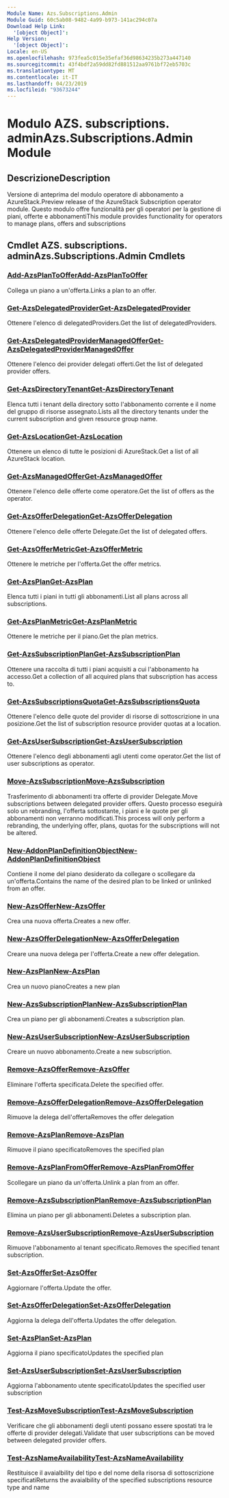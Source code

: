 ```yaml
---
Module Name: Azs.Subscriptions.Admin
Module Guid: 60c5ab08-9482-4a99-b973-141ac294c07a
Download Help Link:
  '[object Object]': 
Help Version:
  '[object Object]': 
Locale: en-US
ms.openlocfilehash: 973fea5c015e35efaf36d98634235b273a447140
ms.sourcegitcommit: 43f4bdf2a59dd82fd881512aa9761bf72eb5703c
ms.translationtype: MT
ms.contentlocale: it-IT
ms.lasthandoff: 04/23/2019
ms.locfileid: "93673244"
---
```

# <span data-ttu-id="66489-101">Modulo AZS. subscriptions. admin</span><span class="sxs-lookup"><span data-stu-id="66489-101">Azs.Subscriptions.Admin Module</span></span>
## <span data-ttu-id="66489-102">Descrizione</span><span class="sxs-lookup"><span data-stu-id="66489-102">Description</span></span>
<span data-ttu-id="66489-103">Versione di anteprima del modulo operatore di abbonamento a AzureStack.</span><span class="sxs-lookup"><span data-stu-id="66489-103">Preview release of the AzureStack Subscription operator module.</span></span>  <span data-ttu-id="66489-104">Questo modulo offre funzionalità per gli operatori per la gestione di piani, offerte e abbonamenti</span><span class="sxs-lookup"><span data-stu-id="66489-104">This module provides functionality for operators to manage plans, offers and subscriptions</span></span>

## <span data-ttu-id="66489-105">Cmdlet AZS. subscriptions. admin</span><span class="sxs-lookup"><span data-stu-id="66489-105">Azs.Subscriptions.Admin Cmdlets</span></span>
### [<span data-ttu-id="66489-106">Add-AzsPlanToOffer</span><span class="sxs-lookup"><span data-stu-id="66489-106">Add-AzsPlanToOffer</span></span>](Add-AzsPlanToOffer.md)
<span data-ttu-id="66489-107">Collega un piano a un'offerta.</span><span class="sxs-lookup"><span data-stu-id="66489-107">Links a plan to an offer.</span></span>

### [<span data-ttu-id="66489-108">Get-AzsDelegatedProvider</span><span class="sxs-lookup"><span data-stu-id="66489-108">Get-AzsDelegatedProvider</span></span>](Get-AzsDelegatedProvider.md)
<span data-ttu-id="66489-109">Ottenere l'elenco di delegatedProviders.</span><span class="sxs-lookup"><span data-stu-id="66489-109">Get the list of delegatedProviders.</span></span>

### [<span data-ttu-id="66489-110">Get-AzsDelegatedProviderManagedOffer</span><span class="sxs-lookup"><span data-stu-id="66489-110">Get-AzsDelegatedProviderManagedOffer</span></span>](Get-AzsDelegatedProviderManagedOffer.md)
<span data-ttu-id="66489-111">Ottenere l'elenco dei provider delegati offerti.</span><span class="sxs-lookup"><span data-stu-id="66489-111">Get the list of delegated provider offers.</span></span>

### [<span data-ttu-id="66489-112">Get-AzsDirectoryTenant</span><span class="sxs-lookup"><span data-stu-id="66489-112">Get-AzsDirectoryTenant</span></span>](Get-AzsDirectoryTenant.md)
<span data-ttu-id="66489-113">Elenca tutti i tenant della directory sotto l'abbonamento corrente e il nome del gruppo di risorse assegnato.</span><span class="sxs-lookup"><span data-stu-id="66489-113">Lists all the directory tenants under the current subscription and given resource group name.</span></span>

### [<span data-ttu-id="66489-114">Get-AzsLocation</span><span class="sxs-lookup"><span data-stu-id="66489-114">Get-AzsLocation</span></span>](Get-AzsLocation.md)
<span data-ttu-id="66489-115">Ottenere un elenco di tutte le posizioni di AzureStack.</span><span class="sxs-lookup"><span data-stu-id="66489-115">Get a list of all AzureStack location.</span></span>

### [<span data-ttu-id="66489-116">Get-AzsManagedOffer</span><span class="sxs-lookup"><span data-stu-id="66489-116">Get-AzsManagedOffer</span></span>](Get-AzsManagedOffer.md)
<span data-ttu-id="66489-117">Ottenere l'elenco delle offerte come operatore.</span><span class="sxs-lookup"><span data-stu-id="66489-117">Get the list of offers as the operator.</span></span>

### [<span data-ttu-id="66489-118">Get-AzsOfferDelegation</span><span class="sxs-lookup"><span data-stu-id="66489-118">Get-AzsOfferDelegation</span></span>](Get-AzsOfferDelegation.md)
<span data-ttu-id="66489-119">Ottenere l'elenco delle offerte Delegate.</span><span class="sxs-lookup"><span data-stu-id="66489-119">Get the list of delegated offers.</span></span>

### [<span data-ttu-id="66489-120">Get-AzsOfferMetric</span><span class="sxs-lookup"><span data-stu-id="66489-120">Get-AzsOfferMetric</span></span>](Get-AzsOfferMetric.md)
<span data-ttu-id="66489-121">Ottenere le metriche per l'offerta.</span><span class="sxs-lookup"><span data-stu-id="66489-121">Get the offer metrics.</span></span>

### [<span data-ttu-id="66489-122">Get-AzsPlan</span><span class="sxs-lookup"><span data-stu-id="66489-122">Get-AzsPlan</span></span>](Get-AzsPlan.md)
<span data-ttu-id="66489-123">Elenca tutti i piani in tutti gli abbonamenti.</span><span class="sxs-lookup"><span data-stu-id="66489-123">List all plans across all subscriptions.</span></span>

### [<span data-ttu-id="66489-124">Get-AzsPlanMetric</span><span class="sxs-lookup"><span data-stu-id="66489-124">Get-AzsPlanMetric</span></span>](Get-AzsPlanMetric.md)
<span data-ttu-id="66489-125">Ottenere le metriche per il piano.</span><span class="sxs-lookup"><span data-stu-id="66489-125">Get the plan metrics.</span></span>

### [<span data-ttu-id="66489-126">Get-AzsSubscriptionPlan</span><span class="sxs-lookup"><span data-stu-id="66489-126">Get-AzsSubscriptionPlan</span></span>](Get-AzsSubscriptionPlan.md)
<span data-ttu-id="66489-127">Ottenere una raccolta di tutti i piani acquisiti a cui l'abbonamento ha accesso.</span><span class="sxs-lookup"><span data-stu-id="66489-127">Get a collection of all acquired plans that subscription has access to.</span></span>

### [<span data-ttu-id="66489-128">Get-AzsSubscriptionsQuota</span><span class="sxs-lookup"><span data-stu-id="66489-128">Get-AzsSubscriptionsQuota</span></span>](Get-AzsSubscriptionsQuota.md)
<span data-ttu-id="66489-129">Ottenere l'elenco delle quote del provider di risorse di sottoscrizione in una posizione.</span><span class="sxs-lookup"><span data-stu-id="66489-129">Get the list of subscription resource provider quotas at a location.</span></span>

### [<span data-ttu-id="66489-130">Get-AzsUserSubscription</span><span class="sxs-lookup"><span data-stu-id="66489-130">Get-AzsUserSubscription</span></span>](Get-AzsUserSubscription.md)
<span data-ttu-id="66489-131">Ottenere l'elenco degli abbonamenti agli utenti come operator.</span><span class="sxs-lookup"><span data-stu-id="66489-131">Get the list of user subscriptions as operator.</span></span>

### [<span data-ttu-id="66489-132">Move-AzsSubscription</span><span class="sxs-lookup"><span data-stu-id="66489-132">Move-AzsSubscription</span></span>](Move-AzsSubscription.md)
<span data-ttu-id="66489-133">Trasferimento di abbonamenti tra offerte di provider Delegate.</span><span class="sxs-lookup"><span data-stu-id="66489-133">Move subscriptions between delegated provider offers.</span></span>
<span data-ttu-id="66489-134">Questo processo eseguirà solo un rebranding, l'offerta sottostante, i piani e le quote per gli abbonamenti non verranno modificati.</span><span class="sxs-lookup"><span data-stu-id="66489-134">This process will only perform a rebranding, the underlying offer, plans, quotas for the subscriptions will not be altered.</span></span>

### [<span data-ttu-id="66489-135">New-AddonPlanDefinitionObject</span><span class="sxs-lookup"><span data-stu-id="66489-135">New-AddonPlanDefinitionObject</span></span>](New-AddonPlanDefinitionObject.md)
<span data-ttu-id="66489-136">Contiene il nome del piano desiderato da collegare o scollegare da un'offerta.</span><span class="sxs-lookup"><span data-stu-id="66489-136">Contains the name of the desired plan to be linked or unlinked from an offer.</span></span>

### [<span data-ttu-id="66489-137">New-AzsOffer</span><span class="sxs-lookup"><span data-stu-id="66489-137">New-AzsOffer</span></span>](New-AzsOffer.md)
<span data-ttu-id="66489-138">Crea una nuova offerta.</span><span class="sxs-lookup"><span data-stu-id="66489-138">Creates a new offer.</span></span>

### [<span data-ttu-id="66489-139">New-AzsOfferDelegation</span><span class="sxs-lookup"><span data-stu-id="66489-139">New-AzsOfferDelegation</span></span>](New-AzsOfferDelegation.md)
<span data-ttu-id="66489-140">Creare una nuova delega per l'offerta.</span><span class="sxs-lookup"><span data-stu-id="66489-140">Create a new offer delegation.</span></span>

### [<span data-ttu-id="66489-141">New-AzsPlan</span><span class="sxs-lookup"><span data-stu-id="66489-141">New-AzsPlan</span></span>](New-AzsPlan.md)
<span data-ttu-id="66489-142">Crea un nuovo piano</span><span class="sxs-lookup"><span data-stu-id="66489-142">Creates a new plan</span></span>

### [<span data-ttu-id="66489-143">New-AzsSubscriptionPlan</span><span class="sxs-lookup"><span data-stu-id="66489-143">New-AzsSubscriptionPlan</span></span>](New-AzsSubscriptionPlan.md)
<span data-ttu-id="66489-144">Crea un piano per gli abbonamenti.</span><span class="sxs-lookup"><span data-stu-id="66489-144">Creates a subscription plan.</span></span>

### [<span data-ttu-id="66489-145">New-AzsUserSubscription</span><span class="sxs-lookup"><span data-stu-id="66489-145">New-AzsUserSubscription</span></span>](New-AzsUserSubscription.md)
<span data-ttu-id="66489-146">Creare un nuovo abbonamento.</span><span class="sxs-lookup"><span data-stu-id="66489-146">Create a new subscription.</span></span>

### [<span data-ttu-id="66489-147">Remove-AzsOffer</span><span class="sxs-lookup"><span data-stu-id="66489-147">Remove-AzsOffer</span></span>](Remove-AzsOffer.md)
<span data-ttu-id="66489-148">Eliminare l'offerta specificata.</span><span class="sxs-lookup"><span data-stu-id="66489-148">Delete the specified offer.</span></span>

### [<span data-ttu-id="66489-149">Remove-AzsOfferDelegation</span><span class="sxs-lookup"><span data-stu-id="66489-149">Remove-AzsOfferDelegation</span></span>](Remove-AzsOfferDelegation.md)
<span data-ttu-id="66489-150">Rimuove la delega dell'offerta</span><span class="sxs-lookup"><span data-stu-id="66489-150">Removes the offer delegation</span></span>

### [<span data-ttu-id="66489-151">Remove-AzsPlan</span><span class="sxs-lookup"><span data-stu-id="66489-151">Remove-AzsPlan</span></span>](Remove-AzsPlan.md)
<span data-ttu-id="66489-152">Rimuove il piano specificato</span><span class="sxs-lookup"><span data-stu-id="66489-152">Removes the specified plan</span></span>

### [<span data-ttu-id="66489-153">Remove-AzsPlanFromOffer</span><span class="sxs-lookup"><span data-stu-id="66489-153">Remove-AzsPlanFromOffer</span></span>](Remove-AzsPlanFromOffer.md)
<span data-ttu-id="66489-154">Scollegare un piano da un'offerta.</span><span class="sxs-lookup"><span data-stu-id="66489-154">Unlink a plan from an offer.</span></span>

### [<span data-ttu-id="66489-155">Remove-AzsSubscriptionPlan</span><span class="sxs-lookup"><span data-stu-id="66489-155">Remove-AzsSubscriptionPlan</span></span>](Remove-AzsSubscriptionPlan.md)
<span data-ttu-id="66489-156">Elimina un piano per gli abbonamenti.</span><span class="sxs-lookup"><span data-stu-id="66489-156">Deletes a subscription plan.</span></span>

### [<span data-ttu-id="66489-157">Remove-AzsUserSubscription</span><span class="sxs-lookup"><span data-stu-id="66489-157">Remove-AzsUserSubscription</span></span>](Remove-AzsUserSubscription.md)
<span data-ttu-id="66489-158">Rimuove l'abbonamento al tenant specificato.</span><span class="sxs-lookup"><span data-stu-id="66489-158">Removes the specified tenant subscription.</span></span>

### [<span data-ttu-id="66489-159">Set-AzsOffer</span><span class="sxs-lookup"><span data-stu-id="66489-159">Set-AzsOffer</span></span>](Set-AzsOffer.md)
<span data-ttu-id="66489-160">Aggiornare l'offerta.</span><span class="sxs-lookup"><span data-stu-id="66489-160">Update the offer.</span></span>

### [<span data-ttu-id="66489-161">Set-AzsOfferDelegation</span><span class="sxs-lookup"><span data-stu-id="66489-161">Set-AzsOfferDelegation</span></span>](Set-AzsOfferDelegation.md)
<span data-ttu-id="66489-162">Aggiorna la delega dell'offerta.</span><span class="sxs-lookup"><span data-stu-id="66489-162">Updates the offer delegation.</span></span>

### [<span data-ttu-id="66489-163">Set-AzsPlan</span><span class="sxs-lookup"><span data-stu-id="66489-163">Set-AzsPlan</span></span>](Set-AzsPlan.md)
<span data-ttu-id="66489-164">Aggiorna il piano specificato</span><span class="sxs-lookup"><span data-stu-id="66489-164">Updates the specified plan</span></span>

### [<span data-ttu-id="66489-165">Set-AzsUserSubscription</span><span class="sxs-lookup"><span data-stu-id="66489-165">Set-AzsUserSubscription</span></span>](Set-AzsUserSubscription.md)
<span data-ttu-id="66489-166">Aggiorna l'abbonamento utente specificato</span><span class="sxs-lookup"><span data-stu-id="66489-166">Updates the specified user subscription</span></span>

### [<span data-ttu-id="66489-167">Test-AzsMoveSubscription</span><span class="sxs-lookup"><span data-stu-id="66489-167">Test-AzsMoveSubscription</span></span>](Test-AzsMoveSubscription.md)
<span data-ttu-id="66489-168">Verificare che gli abbonamenti degli utenti possano essere spostati tra le offerte di provider delegati.</span><span class="sxs-lookup"><span data-stu-id="66489-168">Validate that user subscriptions can be moved between delegated provider offers.</span></span>

### [<span data-ttu-id="66489-169">Test-AzsNameAvailability</span><span class="sxs-lookup"><span data-stu-id="66489-169">Test-AzsNameAvailability</span></span>](Test-AzsNameAvailability.md)
<span data-ttu-id="66489-170">Restituisce il avaialbility del tipo e del nome della risorsa di sottoscrizione specificati</span><span class="sxs-lookup"><span data-stu-id="66489-170">Returns the avaialbility of the specified subscriptions resource type and name</span></span>

